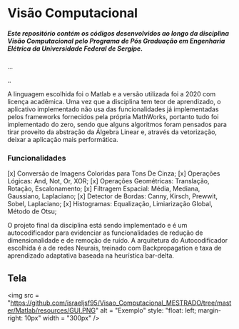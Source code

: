 # Visão Computacional 
##### Este repositório contém os códigos desenvolvidos ao longo da disciplina Visão Computacional pelo Programa de Pós Graduação em Engenharia Elétrica da Universidade Federal de Sergipe. 

...

.. 

A linguagem escolhida foi o Matlab e a versão utilizada foi a 2020 com licença acadêmica. Uma vez que a disciplina tem teor de aprendizado, o aplicativo implementado não usa das funcionalidades já implementadas pelos frameworks fornecidos pela própria MathWorks, portanto tudo foi implementado do zero, sendo que alguns algoritmos foram pensados para tirar proveito da abstração da Álgebra Linear e, através da vetorização, deixar a aplicação mais performática.

### Funcionalidades
[x] Conversão de Imagens Coloridas para Tons De Cinza;
[x] Operações Lógicas: And, Not, Or, XOR;
[x] Operações Geométricas: Translação, Rotação, Escalonamento;
[x] Filtragem Espacial: Média, Mediana, Gaussiano, Laplaciano;
[x] Detector de Bordas: Canny, Kirsch, Prewwit, Sobel, Laplaciano;
[x] Histogramas: Equalização, Limiarização Global, Método de Otsu;

O projeto final da disciplina está sendo implementado e é um autocodificador para evidenciar as funcionalidades de redução de dimensionalidade e de remoção de ruído. A arquitetura do Autocodificador escolhida é a de redes Neurais, treinado com Backpropagation e taxa de aprendizado adaptativa baseada na heurística bar-delta.

## Tela
<img src = "https://github.com/israeljsf95/Visao_Computacional_MESTRADO/tree/master/Matlab/resources/GUI.PNG"
  alt = "Exemplo"
  style: "float: left; margin-right: 10px"
  width = "300px"
/> 
